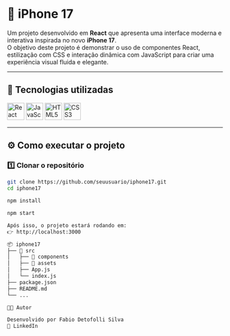 # 📱 iPhone 17

Um projeto desenvolvido em **React** que apresenta uma interface moderna e interativa inspirada no novo **iPhone 17**.  
O objetivo deste projeto é demonstrar o uso de componentes React, estilização com CSS e interação dinâmica com JavaScript para criar uma experiência visual fluida e elegante.

---

## 🚀 Tecnologias utilizadas

<div align="left">
  <img src="https://cdn.jsdelivr.net/gh/devicons/devicon/icons/react/react-original.svg" width="40" alt="React"/>
  <img src="https://cdn.jsdelivr.net/gh/devicons/devicon/icons/javascript/javascript-original.svg" width="40" alt="JavaScript"/>
  <img src="https://cdn.jsdelivr.net/gh/devicons/devicon/icons/html5/html5-original.svg" width="40" alt="HTML5"/>
  <img src="https://cdn.jsdelivr.net/gh/devicons/devicon/icons/css3/css3-original.svg" width="40" alt="CSS3"/>
</div>

---

## ⚙️ Como executar o projeto

### 1️⃣ Clonar o repositório
```bash
git clone https://github.com/seuusuario/iphone17.git
cd iphone17

npm install

npm start

Após isso, o projeto estará rodando em:
👉 http://localhost:3000

📦 iphone17
├── 📁 src
│   ├── 📁 components
│   ├── 📁 assets
│   ├── App.js
│   └── index.js
├── package.json
├── README.md
└── ...

👨‍💻 Autor

Desenvolvido por Fabio Detofolli Silva
🔗 LinkedIn
